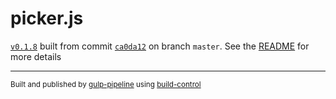 # picker.js

[`v0.1.8`](../../releases/tag/v0.1.8) built from commit [`ca0da12`](../../commit/ca0da120c0bf099ae756435f860032068a90b06b) on branch `master`. See the [README](../..) for more details

---
<sup>Built and published by [gulp-pipeline](https://github.com/alienfast/gulp-pipeline) using [build-control](https://github.com/alienfast/build-control)</sup>
